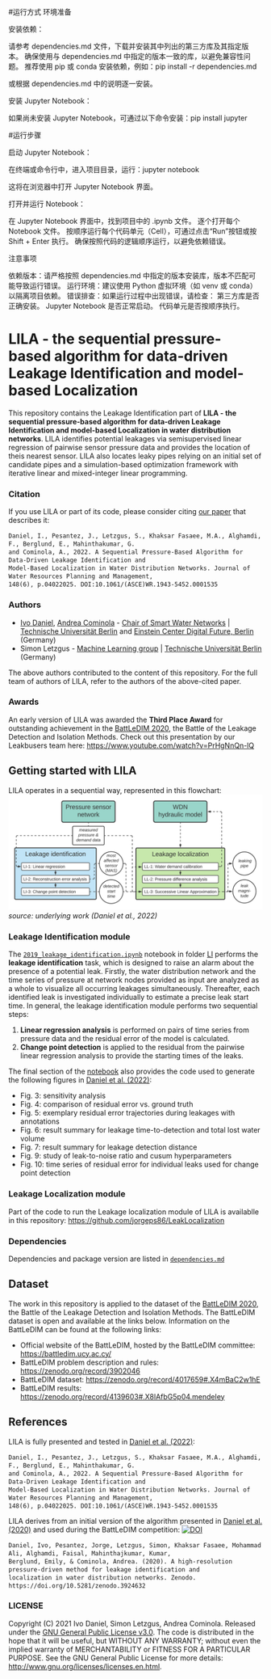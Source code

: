 #运行方式
环境准备

安装依赖：

请参考 dependencies.md 文件，下载并安装其中列出的第三方库及其指定版本。
确保使用与 dependencies.md 中指定的版本一致的库，以避免兼容性问题。
推荐使用 pip 或 conda 安装依赖，例如：pip install -r dependencies.md

或根据 dependencies.md 中的说明逐一安装。


安装 Jupyter Notebook：

如果尚未安装 Jupyter Notebook，可通过以下命令安装：pip install jupyter





#运行步骤

启动 Jupyter Notebook：

在终端或命令行中，进入项目目录，运行：jupyter notebook


这将在浏览器中打开 Jupyter Notebook 界面。


打开并运行 Notebook：

在 Jupyter Notebook 界面中，找到项目中的 .ipynb 文件。
逐个打开每个 Notebook 文件。
按顺序运行每个代码单元（Cell），可通过点击“Run”按钮或按 Shift + Enter 执行。
确保按照代码的逻辑顺序运行，以避免依赖错误。



注意事项

依赖版本：请严格按照 dependencies.md 中指定的版本安装库，版本不匹配可能导致运行错误。
运行环境：建议使用 Python 虚拟环境（如 venv 或 conda）以隔离项目依赖。
错误排查：如果运行过程中出现错误，请检查：
第三方库是否正确安装。
Jupyter Notebook 是否正常启动。
代码单元是否按顺序执行。



# LILA - the sequential pressure-based algorithm for data-driven Leakage Identification and model-based Localization
This repository contains the Leakage Identification part of **LILA - the sequential pressure-based algorithm for data-driven Leakage Identification
and model-based Localization in water distribution networks**. LILA identifies potential leakages via semisupervised linear regression of pairwise sensor pressure data and provides the location of theis nearest sensor. LILA also locates leaky pipes relying on an initial set of candidate pipes and a simulation-based optimization framework with iterative linear and mixed-integer linear programming.

### Citation
If you use LILA or part of its code, please consider citing [our paper](https://ascelibrary.org/doi/epdf/10.1061/%28ASCE%29WR.1943-5452.0001535) that describes it:
```
Daniel, I., Pesantez, J., Letzgus, S., Khaksar Fasaee, M.A., Alghamdi, F., Berglund, E., Mahinthakumar, G. 
and Cominola, A., 2022. A Sequential Pressure-Based Algorithm for Data-Driven Leakage Identification and 
Model-Based Localization in Water Distribution Networks. Journal of Water Resources Planning and Management, 
148(6), p.04022025. DOI:10.1061/(ASCE)WR.1943-5452.0001535
```
### Authors
- [Ivo Daniel](https://www.swn.tu-berlin.de/menue/team/msc_ivo_daniel/), [Andrea Cominola](https://www.swn.tu-berlin.de/menue/team/prof_dr_andrea_cominola/) - [Chair of Smart Water Networks](https://swn.tu-berlin.de) | [Technische Universität Berlin](https://tu.berlin) and [Einstein Center Digital Future, Berlin](https://digital-future.berlin) (Germany)
- Simon Letzgus - [Machine Learning group](https://www.ml.tu-berlin.de/menue/machine_learning/) | [Technische Universität Berlin](https://tu.berlin) (Germany)

The above authors contributed to the content of this repository. For the full team of authors of LILA, refer to the authors of the above-cited paper.

### Awards
An early version of LILA was awarded the **Third Place Award** for outstanding achievement in the [BattLeDIM 2020](https://battledim.ucy.ac.cy), the Battle of the Leakage Detection and Isolation Methods. Check out this presentation by our Leakbusers team here: https://www.youtube.com/watch?v=PrHgNnQn-lQ

## Getting started with LILA
LILA operates in a sequential way, represented in this flowchart:
![flowchart](LILA_flowchart.png)
*source: underlying work (Daniel et al., 2022)*

### Leakage Identification module
The [```2019_leakage_identification.ipynb```](LI/2019_leakage_identification.ipynb) notebook in folder [LI](LI/) performs the **leakage identification** task, which is designed to raise an alarm about the presence of a potential leak. Firstly, the water distribution network and the time series of pressure at network nodes provided as input are analyzed as a whole to visualize all occurring leakages simultaneously. Thereafter, each identified leak is investigated individually to estimate a precise leak start time.
In general, the leakage identification module performs two sequential steps:
1. **Linear regression analysis** is performed on pairs of time series from pressure data and the residual error of the model is calculated.
2. **Change point detection** is applied to the residual from the pairwise linear regression analysis to provide the starting times of the leaks.

The final section of the [notebook](LI/2019_leakage_identification.ipynb) also provides the code used to generate the following figures in [Daniel et al. (2022)](DOI:10.1061/(ASCE)WR.1943-5452.0001535):
- Fig. 3: sensitivity analysis
- Fig. 4: comparison of residual error vs. ground truth
- Fig. 5: exemplary residual error trajectories during leakages with annotations
- Fig. 6: result summary for leakage time-to-detection and total lost water volume
- Fig. 7: result summary for leakage detection distance
- Fig. 9: study of leak-to-noise ratio and cusum hyperparameters
- Fig. 10: time series of residual error for individual leaks used for change point detection

### Leakage Localization module
Part of the code to run the Leakage localization module of LILA is availablle in this repository:
https://github.com/jorgeps86/LeakLocalization

### Dependencies
Dependencies and package version are listed in [```dependencies.md```](https://github.com/SWN-group-at-TU-Berlin/LILA/blob/main/dependencies.md)

## Dataset
The work in this repository is applied to the dataset of the [BattLeDIM 2020](https://battledim.ucy.ac.cy/), the Battle of the Leakage Detection and Isolation Methods. The BattLeDIM dataset is open and available at the links below.
Information on the BattLeDIM can be found at the following links:
- Official website of the BattLeDIM, hosted by the BattLeDIM committee:  https://battledim.ucy.ac.cy/
- BattLeDIM problem description and rules: https://zenodo.org/record/3902046
- BattLeDIM dataset: https://zenodo.org/record/4017659#.X4mBaC2w1hE
- BattLeDIM results: https://zenodo.org/record/4139603#.X8lAfbG5p04.mendeley

## References
LILA is fully presented and tested in [Daniel et al. (2022)](DOI:10.1061/(ASCE)WR.1943-5452.0001535):
```
Daniel, I., Pesantez, J., Letzgus, S., Khaksar Fasaee, M.A., Alghamdi, F., Berglund, E., Mahinthakumar, G. 
and Cominola, A., 2022. A Sequential Pressure-Based Algorithm for Data-Driven Leakage Identification and 
Model-Based Localization in Water Distribution Networks. Journal of Water Resources Planning and Management, 
148(6), p.04022025. DOI:10.1061/(ASCE)WR.1943-5452.0001535
```
LILA derives from an initial version of the algorithm presented in [Daniel et al. (2020)](https://doi.org/10.5281/zenodo.3924632) and used during the BattLeDIM competition: [![DOI](https://zenodo.org/badge/DOI/10.5281/zenodo.3924632.svg)](https://doi.org/10.5281/zenodo.3924632)
```
Daniel, Ivo, Pesantez, Jorge, Letzgus, Simon, Khaksar Fasaee, Mohammad Ali, Alghamdi, Faisal, Mahinthajkumar, Kumar,
Berglund, Emily, & Cominola, Andrea. (2020). A high-resolution pressure-driven method for leakage identification and
localization in water distribution networks. Zenodo. https://doi.org/10.5281/zenodo.3924632
```

### LICENSE
Copyright (C) 2021 Ivo Daniel, Simon Letzgus, Andrea Cominola. Released under the [GNU General Public License v3.0](LICENSE). The code is distributed in the hope that it will be useful, but WITHOUT ANY WARRANTY; without even the implied warranty of MERCHANTABILITY or FITNESS FOR A PARTICULAR PURPOSE. See the GNU General Public License for more details: http://www.gnu.org/licenses/licenses.en.html.
